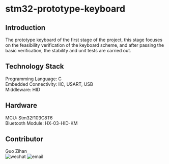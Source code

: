 # stm32-prototype-keyboard

## Introduction

The prototype keyboard of the first stage of the project, this stage focuses on the feasibility verification of the keyboard scheme, and after passing the basic verification, the stability and unit tests are carried out.

## Technology Stack

Programming Language: C  
Embedded Connectivity: IIC, USART, USB  
Middleware: HID

## Hardware

MCU: Stm32f103C8T6  
Bluetooth Module: HX-03-HID-KM

## Contributor

Guo Zihan  
![wechat](https://img.shields.io/badge/wechat-Spbgzh-green)       ![email](https://img.shields.io/badge/mail-zjjhgzh%40gmail.com-blue)
